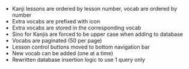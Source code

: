 - Kanji lessons are ordered by lesson number, vocab are ordered by number
- Extra vocabs are prefixed with icon
- Extra vocabs are stored in the corresponding vocab
- Sino for Kanjis are forced to be upper case when adding to database
- Vocabs are paginated (50 per page)
- Lesson control buttons moved to bottom navigation bar
- New vocab can be added (one at a time)
- Rewritten database insertion logic to use 1 query only